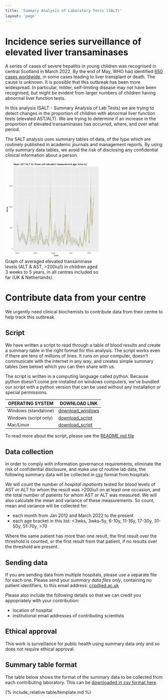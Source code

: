 ```yaml
---
title: 'Summary Analysis of Laboratory Tests (SALT)'
layout: 'page'
---
```


<!--
Contributors
Iain Jones

Clark Russel
Maaike Swets
Geert Groenveld
Calum Semple

Louisa Pollock
Kenneth Baillie

build:
pandoc index.md -o pdf
-->


# Incidence series surveillance of elevated liver transaminases

A series of cases of severe hepatitis in young children was recognised in central Scotland in March 2022. By the end of May, WHO had identified [650 cases worldwide](https://www.who.int/emergencies/disease-outbreak-news/item/DON-389), in some cases leading to liver transplant or death. The cause is unknown. It is possible that this outbreak has been  more widespread. In particular, milder, self-limiting disease may not have been recognised, but might be evident from larger numbers of children having abnormal liver function tests.

In this analysis (SALT - Summary Analysis of Lab Tests) we are trying to detect changes in the proportion of children with abnormal liver function tests (elevated AST/ALT). We are trying to determine if an increase in the proportion of elevated transaminases has occurred, where, and over what period. 

The SALT analysis uses summary tables of data, of the type which are routinely published in academic journals and management reports. By using only summary data tables, we avoid the risk of disclosing any confidential clinical information about a person.

<div style="width: 60%">
<img src="graphs/AST_ALT_elevated_means_3wks-5y.png" >
<caption>Graph of averaged elevated transaminase levels (ALT & AST, >200iu/l) in children aged 3 weeks to 5 years, in all centres included so far (UK & Netherlands).</caption>
</div>

# Contribute data from your centre

We urgently need clinical biochemists to contribute data from their centre to help track this outbreak.

## Script

We have written a script to read through a table of blood results and create a summary table in the right format for this analysis. The script works even if there are tens of millions of lines. It runs on your computer, doesn't communicate with the internet in any way, and creates simple summary tables (see below) which you can then share with us.

The script is written in a computing language called python. Because python doesn't come pre-installed on windows computers, we've bundled our script with a python version that can be used without any installation or special permissions.

OPERATING SYSTEM | DOWNLOAD LINK
----- | ------
Windows (standalone) | [download_windows](AST_ALT_counter_win.zip)
Windows (script only) | [download_script](AST_ALT_counter.zip)
Mac/Linux | [download_script](AST_ALT_counter.zip)

To read more about the script, please see the [README.md file](code/README)

## Data collection

In order to comply with information governance requirements, eliminate the risk of confidential disclosure, and make use of routine lab data, the following summary data will be collected in [csv](template.csv) format from hospitals:

We will count the number of *hospital inpatients* tested for blood levels of AST or ALT for whom the result was >200iu/l on at least one occasion, and the total number of patients for whom AST or ALT was measured. We will also calculate the mean and variance of these measurements. So count, mean and variance will be collected for:

- each month from Jan 2012 and March 2022 to the present
- each age bracket in this list: <3wks, 3wks-5y, 6-10y, 11-16y, 17-30y, 31-50y, 51-70y, >70

Where the same patient has more than one result, the first result over the threshold is counted, or the first result from that patient, if no results over the threshold are present.

## Sending data

If you are sending data from multiple hospitals, please use a separate file for each one. Please send your *summary data files only*, containing no patient identifiers, to this email address: [ccp@ed.ac.uk](mailto:ccp@ed.ac.uk)

Please also include the following details so that we can credit you appopriately with your contribution:

- location of hospital
- institutional email addresses of contributing scientists

## Ethical approval

This work is surveillance for public health using summary data only and so does not require ethical approval. 

## Summary table format

The table below shows the format of the summary data to be collected from each contributing laboratory. This can be [downloaded in csv format here](table/template.csv).

{% include_relative table/template.md %}



